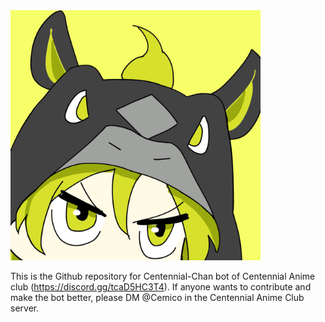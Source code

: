 
<img src="assets/cenchan.png" width="400" height="400">

This is the Github repository for Centennial-Chan bot of Centennial Anime club (https://discord.gg/tcaD5HC3T4).
If anyone wants to contribute and make the bot better, please DM @Cemico in the Centennial Anime Club server.

